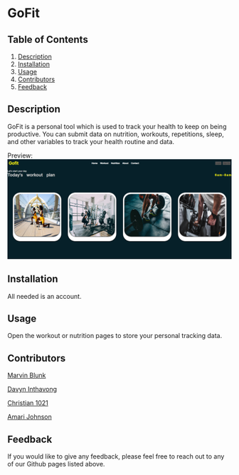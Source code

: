 # GoFit

## Table of Contents
1. [Description](#description)
2. [Installation](#installation)
3. [Usage](#usage)
4. [Contributors](#contributors)
5. [Feedback](#feedback)

## Description
GoFit is a personal tool which is used to track your health to keep on being productive. You can submit data on nutrition, workouts, repetitions, sleep, and other variables to track your health routine and data.

Preview: ![preview](flexflow-app\src\assets\gofit.png)

## Installation
All needed is an account.

## Usage

Open the workout or nutrition pages to store your personal tracking data.

## Contributors
[Marvin Blunk](https://github.com/marvinblunck)

[Davyn Inthavong](https://github.com/hajiru)

[Christian 1021](https://github.com/Cristian01021)

[Amari Johnson](https://github.com/asjohnson8735)

## Feedback

If you would like to give any feedback, please feel free to reach out to any of our Github pages listed above.